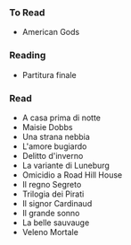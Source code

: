### To Read

- American Gods

### Reading

- Partitura finale

### Read

- A casa prima di notte
- Maisie Dobbs
- Una strana nebbia
- L'amore bugiardo
- Delitto d'inverno
- La variante di Luneburg
- Omicidio a Road Hill House
- Il regno Segreto
- Trilogia dei Pirati
- Il signor Cardinaud
- Il grande sonno
- La belle sauvauge
- Veleno Mortale

